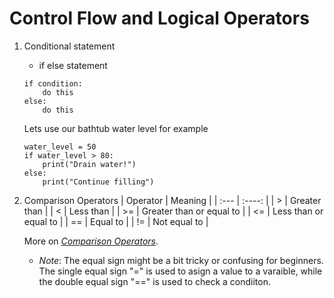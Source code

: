 # Control Flow and Logical Operators

1. Conditional statement
    - if else statement

    ```
    if condition:
        do this
    else:
        do this
    ```

    Lets use our bathtub water level for example

    ```
    water_level = 50 
    if water_level > 80:
        print("Drain water!")
    else:
        print("Continue filling")
    ```

2. Comparison Operators
    | Operator      | Meaning                  |
    | :---          |    :----:                |
    | >             | Greater than             |
    | <             | Less than                |
    | >=            | Greater than or equal to |
    | <=            | Less than or equal to    |
    | ==            | Equal to                 |
    | !=            | Not equal to             |

    More on *[Comparison Operators](https://www.w3schools.com/python/gloss_python_comparison_operators.asp)*.

    - *Note*: The equal sign might be a bit tricky or confusing for beginners. The single equal sign "=" is used to asign a value to a varaible, while the double equal sign "==" is used to  check a condiiton.

